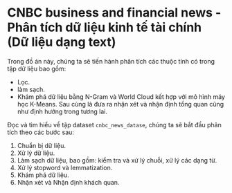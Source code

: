# CNBC business and financial news - Phân tích dữ liệu kinh tế tài chính (Dữ liệu dạng text)
Trong đồ án này, chúng ta sẽ tiến hành phân tích các thuộc tính có trong tập dữ liệu bao gồm:
* Lọc.
* làm sạch.
* Khám phá dữ liệu bằng N-Gram và World Cloud kết hợp với mô hình máy học K-Means.
Sau cùng là đưa ra nhận xét và nhận định tổng quan cũng như định hướng trong tương lai.

Đọc và tìm hiểu về tập dataset `cnbc_news_datase`, chúng ta sẽ bắt đầu phân tích theo các bước sau:
1. Chuẩn bị dữ liệu.
2. Xử lý dữ liệu.
3. Làm sạch dữ liệu, bao gồm: kiểm tra và xử lý chuỗi, xử lý các dạng từ.
4. Xử lý stopword và lemmatization.
5. Khám phá dữ liệu.
6. Nhận xét và Nhận định khách quan.
